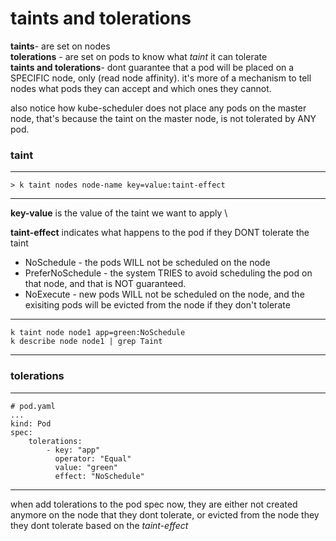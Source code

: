 # taints and tolerations

**taints**- are set on nodes \
**tolerations** - are set on pods to know what *taint* it can tolerate \
**taints and tolerations**- dont guarantee that a pod will be placed on a SPECIFIC node, only (read node affinity). it's more of a mechanism to tell nodes what pods they can accept and which ones they cannot.

also notice how kube-scheduler does not place any pods on the master node, that's because the taint on the master node, is not tolerated by ANY pod.

### taint

---
    > k taint nodes node-name key=value:taint-effect
---
**key-value** is the value of the taint we want to apply \

**taint-effect** indicates what happens to the pod if they DONT tolerate the taint
- NoSchedule - the pods WILL not be scheduled on the node
- PreferNoSchedule - the system TRIES to avoid scheduling the pod on that node, and that is NOT guaranteed.
- NoExecute - new pods WILL not be scheduled on the node, and the exisiting pods will be evicted from the node if they don't tolerate


---
    k taint node node1 app=green:NoSchedule
    k describe node node1 | grep Taint
---

### tolerations

---
    # pod.yaml
    ...
    kind: Pod
    spec: 
        tolerations:
            - key: "app"
              operator: "Equal"
              value: "green"
              effect: "NoSchedule"
---

when add tolerations to the pod spec now, they are either not created anymore on the node that they dont tolerate, or evicted from the node they they dont tolerate based on the *taint-effect*

